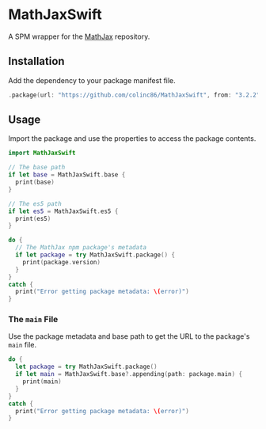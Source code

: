 # MathJaxSwift

A SPM wrapper for the [MathJax](https://github.com/mathjax/MathJax) repository.

## Installation

Add the dependency to your package manifest file.

```swift
.package(url: "https://github.com/colinc86/MathJaxSwift", from: "3.2.2")
```

## Usage

Import the package and use the properties to access the package contents.

```swift
import MathJaxSwift

// The base path
if let base = MathJaxSwift.base {
  print(base)
}

// The es5 path
if let es5 = MathJaxSwift.es5 {
  print(es5)
}

do {
  // The MathJax npm package's metadata
  if let package = try MathJaxSwift.package() {
    print(package.version)
  }
}
catch {
  print("Error getting package metadata: \(error)")
}
```

### The `main` File

Use the package metadata and base path to get the URL to the package's `main` file.

```swift
do {
  let package = try MathJaxSwift.package()
  if let main = MathJaxSwift.base?.appending(path: package.main) {
    print(main)
  }
}
catch {
  print("Error getting package metadata: \(error)")
}
```
